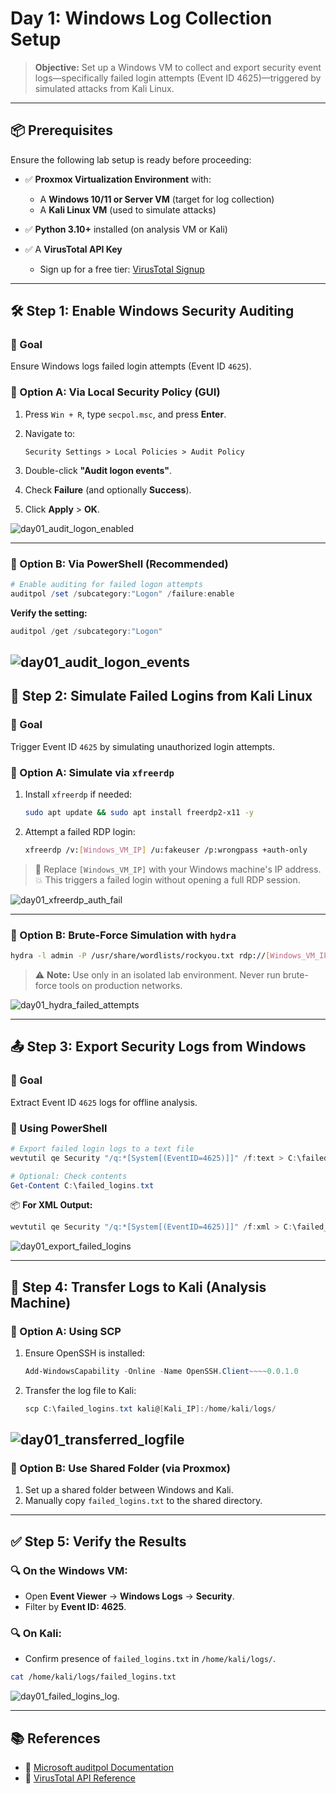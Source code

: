 # Day 1: Windows Log Collection Setup

> **Objective:**
> Set up a Windows VM to collect and export security event logs—specifically failed login attempts (Event ID 4625)—triggered by simulated attacks from Kali Linux.

---

## 📦 Prerequisites

Ensure the following lab setup is ready before proceeding:

* ✅ **Proxmox Virtualization Environment** with:

  * A **Windows 10/11 or Server VM** (target for log collection)
  * A **Kali Linux VM** (used to simulate attacks)
* ✅ **Python 3.10+** installed (on analysis VM or Kali)
* ✅ A **VirusTotal API Key**

  * Sign up for a free tier: [VirusTotal Signup](https://www.virustotal.com)

---

## 🛠️ Step 1: Enable Windows Security Auditing

### 🎯 Goal

Ensure Windows logs failed login attempts (Event ID `4625`).

### 🔹 Option A: Via Local Security Policy (GUI)

1. Press `Win + R`, type `secpol.msc`, and press **Enter**.
2. Navigate to:

   ```
   Security Settings > Local Policies > Audit Policy
   ```
3. Double-click **"Audit logon events"**.
4. Check **Failure** (and optionally **Success**).
5. Click **Apply** > **OK**.

![day01_audit_logon_enabled](../assets/screenshots/day_01/day01_audit_logon_enabled.png)

---

### 🔹 Option B: Via PowerShell (Recommended)

```powershell
# Enable auditing for failed logon attempts
auditpol /set /subcategory:"Logon" /failure:enable
```

**Verify the setting:**

```powershell
auditpol /get /subcategory:"Logon"
```

![day01_audit_logon_events](../assets/screenshots/day_01/day01_audit_logon_events.png)
---

## 🧪 Step 2: Simulate Failed Logins from Kali Linux

### 🎯 Goal

Trigger Event ID `4625` by simulating unauthorized login attempts.

### 🔹 Option A: Simulate via `xfreerdp`

1. Install `xfreerdp` if needed:

   ```bash
   sudo apt update && sudo apt install freerdp2-x11 -y
   ```

2. Attempt a failed RDP login:

   ```bash
   xfreerdp /v:[Windows_VM_IP] /u:fakeuser /p:wrongpass +auth-only
   ```

> 📝 Replace `[Windows_VM_IP]` with your Windows machine's IP address.
> 💥 This triggers a failed login without opening a full RDP session.

![day01_xfreerdp_auth_fail](../assets/screenshots/day_01/day01_xfreerdp_auth_fail.png)

---

### 🔹 Option B: Brute-Force Simulation with `hydra`

```bash
hydra -l admin -P /usr/share/wordlists/rockyou.txt rdp://[Windows_VM_IP]
```

> ⚠️ **Note:** Use only in an isolated lab environment. Never run brute-force tools on production networks.

![day01_hydra_failed_attempts](../assets/screenshots/day_01/day01_hydra_failed_attempts.png)

---

## 📤 Step 3: Export Security Logs from Windows

### 🎯 Goal

Extract Event ID `4625` logs for offline analysis.

### 🔹 Using PowerShell

```powershell
# Export failed login logs to a text file
wevtutil qe Security "/q:*[System[(EventID=4625)]]" /f:text > C:\failed_logins.txt

# Optional: Check contents
Get-Content C:\failed_logins.txt
```

📦 **For XML Output:**

```powershell
wevtutil qe Security "/q:*[System[(EventID=4625)]]" /f:xml > C:\failed_logins.xml
```

![day01_export_failed_logins](../assets/screenshots/day_01/day01_export_failed_logins.png)

---

## 🔁 Step 4: Transfer Logs to Kali (Analysis Machine)

### 🔹 Option A: Using SCP

1. Ensure OpenSSH is installed:

   ```powershell
   Add-WindowsCapability -Online -Name OpenSSH.Client~~~~0.0.1.0
   ```

2. Transfer the log file to Kali:

   ```powershell
   scp C:\failed_logins.txt kali@[Kali_IP]:/home/kali/logs/
   ```

![day01_transferred_logfile](../assets/screenshots/day_01/day01_transferred_logfile.png)
---

### 🔹 Option B: Use Shared Folder (via Proxmox)

1. Set up a shared folder between Windows and Kali.
2. Manually copy `failed_logins.txt` to the shared directory.

---

## ✅ Step 5: Verify the Results

### 🔍 On the Windows VM:

* Open **Event Viewer** → **Windows Logs** → **Security**.
* Filter by **Event ID: 4625**.

### 🔍 On Kali:

* Confirm presence of `failed_logins.txt` in `/home/kali/logs/`.

```bash
cat /home/kali/logs/failed_logins.txt
```

![day01_failed_logins_log](../assets/screenshots/day_01/day01_failed_logins_log.png).

---

## 📚 References

* 🔗 [Microsoft auditpol Documentation](https://docs.microsoft.com/en-us/windows-server/administration/windows-commands/auditpol)
* 🔗 [VirusTotal API Reference](https://developers.virustotal.com/reference)
